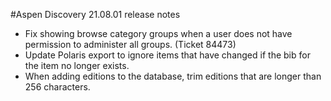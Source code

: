#Aspen Discovery 21.08.01 release notes
- Fix showing browse category groups when a user does not have permission to administer all groups. (Ticket 84473)
- Update Polaris export to ignore items that have changed if the bib for the item no longer exists. 
- When adding editions to the database, trim editions that are longer than 256 characters. 
